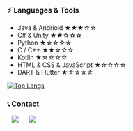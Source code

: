 ### ⚡ Languages & Tools
- Java & Andrioid ★★★☆☆
- C# & Unity ★★☆☆☆ 
- Python ★☆☆☆☆
- C / C++ ★★☆☆☆
- Kotlin ★☆☆☆☆
- HTML & CSS & JavaScript ★☆☆☆☆
- DART & Flutter ★☆☆☆☆

[![Top Langs](https://github-readme-stats.vercel.app/api/top-langs/?username=PH5555&layout=compact)](https://github.com/anuraghazra/github-readme-stats)

### :telephone_receiver: Contact

<a href="https://www.instagram.com/caldron_0306">
    <img 
        src="http://img.shields.io/badge/-Instagram-black?style=flat&logo=Instagram&link=https://www.instagram.com/caldron_0306/"
        style="height : auto; margin-left : 10px; margin-right : 10px;"/>
</a>

<a href="https://www.facebook.com/profile.php?id=100016615594739">
    <img 
        src="http://img.shields.io/badge/-Facebook-black?style=flat&logo=Facebook&link=https://www.facebook.com/profile.php?id=100016615594739"
        style="height : auto; margin-left : 10px; margin-right : 10px;"/>
</a>
